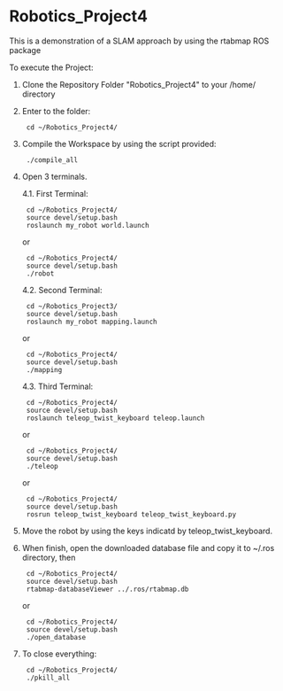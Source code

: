 # Robotics_Project4
This is a demonstration of a SLAM approach by using the rtabmap ROS package

To execute the Project:

1. Clone the Repository Folder "Robotics_Project4" to your /home/<user> directory
	

2. Enter to the folder:

        cd ~/Robotics_Project4/
  
	
3. Compile the Workspace by using the script provided:
	
        ./compile_all
 
	
4. Open 3 terminals.

    4.1. First Terminal: 

        cd ~/Robotics_Project4/
        source devel/setup.bash
        roslaunch my_robot world.launch

    or
	
        cd ~/Robotics_Project4/
        source devel/setup.bash
        ./robot

    4.2. Second Terminal:

        cd ~/Robotics_Project3/
        source devel/setup.bash
        roslaunch my_robot mapping.launch

    or
	
        cd ~/Robotics_Project4/
        source devel/setup.bash
        ./mapping

    4.3. Third Terminal:

        cd ~/Robotics_Project4/	
        source devel/setup.bash
        roslaunch teleop_twist_keyboard teleop.launch

    or
	
        cd ~/Robotics_Project4/
        source devel/setup.bash
        ./teleop

    or
	
        cd ~/Robotics_Project4/
        source devel/setup.bash
        rosrun teleop_twist_keyboard teleop_twist_keyboard.py
 

5. Move the robot by using the keys indicatd by teleop_twist_keyboard.

	
6. When finish, open the downloaded database file and copy it to ~/.ros directory, then
	
        cd ~/Robotics_Project4/
        source devel/setup.bash
        rtabmap-databaseViewer ../.ros/rtabmap.db

    or
	
        cd ~/Robotics_Project4/
        source devel/setup.bash
        ./open_database	

	
7. To close everything:

        cd ~/Robotics_Project4/
        ./pkill_all

